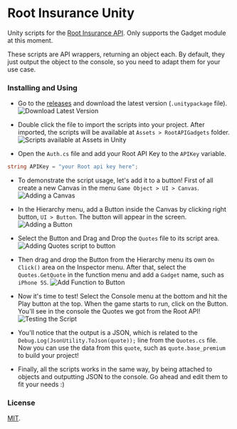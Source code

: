 # Root Insurance Unity
Unity scripts for the [Root Insurance API](https://app.root.co.za/docs/insurance/api). Only supports the Gadget module at this moment.

These scripts are API wrappers, returning an object each. By default, they just output the object to the console, so you need to adapt them for your use case.

### Installing and Using
* Go to the [releases](https://github.com/jonatasbaldin/root-insurance-unity/releases) and download the latest version (`.unitypackage` file).
![Download Latest Version](https://i.imgur.com/523ObR3.png)

* Double click the file to import the scripts into your project. After imported, the scripts will be available at `Assets > RootAPIGadgets` folder.
![Scripts available at Assets in Unity](https://i.imgur.com/ePndUl0.png)

* Open the `Auth.cs` file and add your Root API Key to the `APIKey` variable.
```csharp
string APIKey = "your Root api key here";
```

* To demonstrate the script usage, let's add it to a button! First of all create a new Canvas in the menu `Game Object > UI > Canvas`.
![Adding a Canvas](https://i.imgur.com/LuhdTLn.png)

* In the Hierarchy menu, add a Button inside the Canvas by clicking right button, `UI > Button`. The button will appear in the screen.
![Adding a Button](https://i.imgur.com/eVCo8Lt.png)

* Select the Button and Drag and Drop the `Quotes` file to its script area.
![Adding Quotes script to button](https://i.imgur.com/lCCbpF2.png)

* Then drag and drop the Button from the Hierarchy menu its own `On Click()` area on the Inspector menu. After that, select the `Quotes.GetQuote` in the function menu and add a `Gadget` name, such as `iPhone 5S`.
![Add Function to Button](https://i.imgur.com/Kt6grlX.png)

* Now it's time to test! Select the Console menu at the bottom and hit the Play button at the top. When the game starts to run, click on the Button. You'll see in the console the Quotes we got from the Root API!
![Testing the Script](https://i.imgur.com/RumppOk.png)

* You'll notice that the output is a JSON, which is related to the `Debug.Log(JsonUtility.ToJson(quote));` line from the `Quotes.cs` file. Now you can use the data from this `quote`, such as `quote.base_premium` to build your project!

* Finally, all the scripts works in the same way, by being attached to objects and outputting JSON to the console. Go ahead and edit them to fit your needs :)

### License
[MIT](https://github.com/jonatasbaldin/root-insurance-unity/blob/master/LICENSE).
